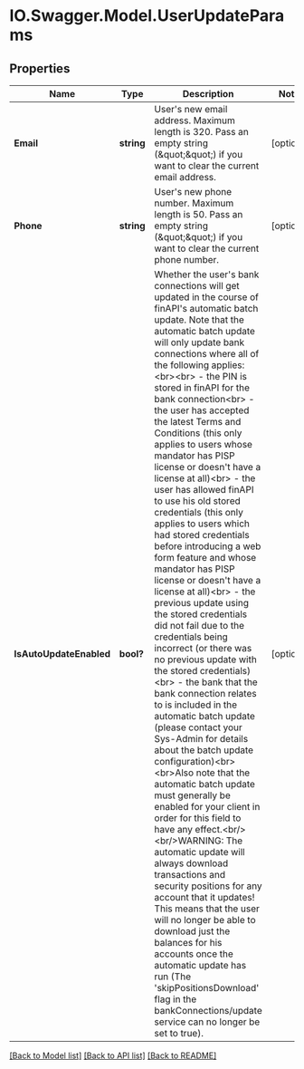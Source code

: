 # IO.Swagger.Model.UserUpdateParams
## Properties

Name | Type | Description | Notes
------------ | ------------- | ------------- | -------------
**Email** | **string** | User&#39;s new email address. Maximum length is 320. Pass an empty string (\&quot;\&quot;) if you want to clear the current email address. | [optional] 
**Phone** | **string** | User&#39;s new phone number. Maximum length is 50. Pass an empty string (\&quot;\&quot;) if you want to clear the current phone number. | [optional] 
**IsAutoUpdateEnabled** | **bool?** | Whether the user&#39;s bank connections will get updated in the course of finAPI&#39;s automatic batch update. Note that the automatic batch update will only update bank connections where all of the following applies:&lt;br&gt;&lt;br&gt; - the PIN is stored in finAPI for the bank connection&lt;br&gt; - the user has accepted the latest Terms and Conditions (this only applies to users whose mandator has PISP license or doesn&#39;t have a license at all)&lt;br&gt; - the user has allowed finAPI to use his old stored credentials (this only applies to users which had stored credentials before introducing a web form feature and whose mandator has PISP license or doesn&#39;t have a license at all)&lt;br&gt; - the previous update using the stored credentials did not fail due to the credentials being incorrect (or there was no previous update with the stored credentials)&lt;br&gt; - the bank that the bank connection relates to is included in the automatic batch update (please contact your Sys-Admin for details about the batch update configuration)&lt;br&gt;&lt;br&gt;Also note that the automatic batch update must generally be enabled for your client in order for this field to have any effect.&lt;br/&gt;&lt;br/&gt;WARNING: The automatic update will always download transactions and security positions for any account that it updates! This means that the user will no longer be able to download just the balances for his accounts once the automatic update has run (The &#39;skipPositionsDownload&#39; flag in the bankConnections/update service can no longer be set to true). | [optional] 

[[Back to Model list]](../README.md#documentation-for-models) [[Back to API list]](../README.md#documentation-for-api-endpoints) [[Back to README]](../README.md)

